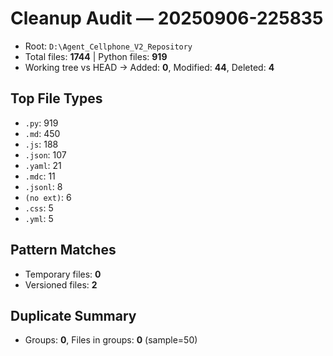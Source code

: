 # Cleanup Audit — 20250906-225835
- Root: `D:\Agent_Cellphone_V2_Repository`
- Total files: **1744**  |  Python files: **919**
- Working tree vs HEAD → Added: **0**, Modified: **44**, Deleted: **4**

## Top File Types
- `.py`: 919
- `.md`: 450
- `.js`: 188
- `.json`: 107
- `.yaml`: 21
- `.mdc`: 11
- `.jsonl`: 8
- `(no ext)`: 6
- `.css`: 5
- `.yml`: 5

## Pattern Matches
- Temporary files: **0**
- Versioned files: **2**

## Duplicate Summary
- Groups: **0**, Files in groups: **0** (sample=50)